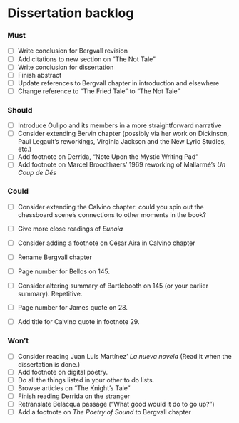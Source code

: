 # Dissertation backlog


### Must
- [ ] Write conclusion for Bergvall revision
- [ ] Add citations to new section on “The Not Tale”
- [ ] Write conclusion for dissertation
- [ ] Finish abstract
- [ ] Update references to Bergvall chapter in introduction and elsewhere
- [ ] Change reference to “The Fried Tale” to “The Not Tale”

### Should
- [ ] Introduce Oulipo and its members in a more straightforward narrative
- [ ] Consider extending Bervin chapter
      (possibly via her work on Dickinson, Paul Legault’s reworkings,
      Virginia Jackson and the New Lyric Studies, etc.)
- [ ] Add footnote on Derrida, “Note Upon the Mystic Writing Pad”
- [ ] Add footnote on Marcel Broodthaers’ 1969 reworking of Mallarmé’s *Un Coup de Dés*

### Could
- [ ] Consider extending the Calvino chapter:
      could you spin out the chessboard scene’s connections
      to other moments in the book?
- [ ] Give more close readings of *Eunoia*
- [ ] Consider adding a footnote on César Aira in Calvino chapter
- [ ] Rename Bergvall chapter

- [ ] Page number for Bellos on 145.
- [ ] Consider altering summary of Bartlebooth on 145 (or your earlier summary).
      Repetitive.
- [ ] Page number for James quote on 28.
- [ ] Add title for Calvino quote in footnote 29.

### Won’t
- [ ] Consider reading Juan Luis Martínez’ *La nueva novela*
      (Read it when the dissertation is done.)
- [ ] Add footnote on digital poetry.
- [ ] Do all the things listed in your other to do lists.
- [ ] Browse articles on “The Knight’s Tale”
- [ ] Finish reading Derrida on the stranger
- [ ] Retranslate Belacqua passage (“What good would it do to go up?”)
- [ ] Add a footnote on *The Poetry of Sound* to Bergvall chapter